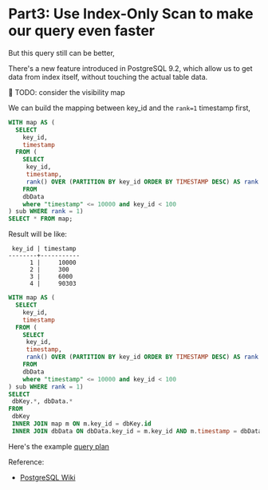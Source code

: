 # Part3: Use Index-Only Scan to make our query even faster


But this query still can be better,

There's a new feature introduced in PostgreSQL 9.2, which allow us to get data from index itself, without touching the actual table data.

:round_pushpin: TODO: consider the visibility map


We can build the mapping between key_id and the `rank=1` timestamp first,  

```sql
WITH map AS (
  SELECT 
    key_id,
    timestamp
  FROM (
    SELECT
     key_id,
     timestamp,
     rank() OVER (PARTITION BY key_id ORDER BY TIMESTAMP DESC) AS rank
    FROM
    dbData
    where "timestamp" <= 10000 and key_id < 100
) sub WHERE rank = 1)
SELECT * FROM map; 
```

Result will be like:

```
 key_id | timestamp
--------+-----------
      1 |     10000
      2 |     300
      3 |     6000
      4 |     90303
```


```sql
WITH map AS (
  SELECT 
    key_id,
    timestamp
  FROM (
    SELECT
     key_id,
     timestamp,
     rank() OVER (PARTITION BY key_id ORDER BY TIMESTAMP DESC) AS rank
    FROM
    dbData
    where "timestamp" <= 10000 and key_id < 100
) sub WHERE rank = 1) 
SELECT
 dbKey.*, dbData.*
FROM
 dbKey
 INNER JOIN map m ON m.key_id = dbKey.id
 INNER JOIN dbData ON dbData.key_id = m.key_id AND m.timestamp = dbData.timestamp;
```

Here's the example [ query plan ](https://explain.dalibo.com/plan/86114340afae7349)

Reference:
- [PostgreSQL Wiki]( https://wiki.postgresql.org/wiki/Index-only_scans )
